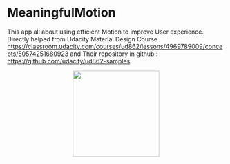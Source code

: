 # MeaningfulMotion

This app all about using efficient Motion to improve User experience.
Directly helped from Udacity Material Design Course https://classroom.udacity.com/courses/ud862/lessons/4969789009/concepts/50574251680923
and Their repository in github : https://github.com/udacity/ud862-samples


<div align="center">
  <img src ="gif/gif_1.gif" width ="200">
</div>

